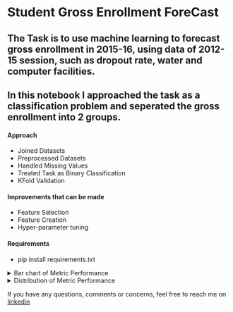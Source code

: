 # Student Gross Enrollment ForeCast
## The Task is to use machine learning to forecast gross enrollment in 2015-16, using data of 2012-15 session, such as dropout rate, water and computer facilities. 
## In this notebook I approached the task as a classification problem and seperated the gross enrollment into 2 groups.

#### Approach 
* Joined Datasets
* Preprocessed Datasets
* Handled Missing Values 
* Treated Task as Binary Classification 
* KFold Validation
#### Improvements that can be made
* Feature Selection
* Feature Creation
* Hyper-parameter tuning
#### Requirements
- pip install requirements.txt

<details>
  <summary>Bar chart of Metric Performance</summary>
  <!-- Provide path to the screenshot here-->
  <img src="../images/Model/evaluation_metrics.png"> <br>

  <div>
    <h4> From the chart above, we can see that predictions made for upper primary category is the weakest</h4>
  </div>
</details>

<details>
  <summary>Distribution of Metric Performance</summary>
  <!-- Provide path to the screenshot here-->
  <img src="../images/Model/Distribution_of_metric_performance.png">s
</details>


If you have any questions, comments or concerns, feel free to reach me on [linkedin](https://www.linkedin.com/in/olukolatimi-david-19a841187/)
